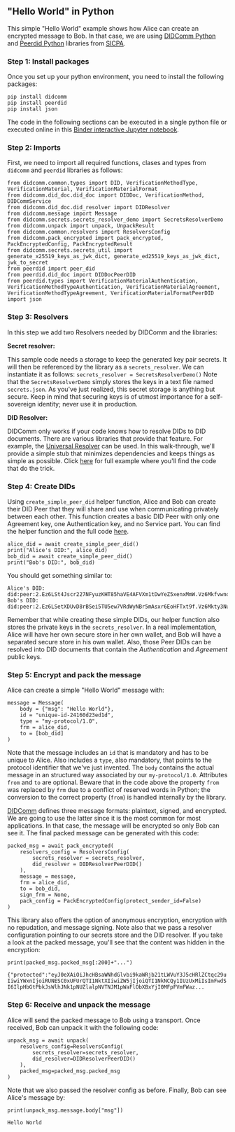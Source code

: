## "Hello World" in Python
This simple "Hello World" example shows how Alice can create an encrypted message to Bob. In that case, we are using [DIDComm Python](https://github.com/sicpa-dlab/didcomm-python) and [Peerdid Python](https://github.com/sicpa-dlab/peer-did-python) libraries from [SICPA](https://www.sicpa.com).
### Step 1: Install packages
Once you set up your python environment, you need to install the following packages:
```
pip install didcomm
pip install peerdid
pip install json
```
The code in the following sections can be executed in a single python file or executed online in this [Binder interactive Jupyter notebook](https://mybinder.org/v2/gh/rodolfomiranda/didcomm-hello-world-py/HEAD?labpath=HelloWorld.ipynb).

### Step 2: Imports
First, we need to import all required functions, clases and types from `didcomm` and `peerdid` libraries as follows:
```
from didcomm.common.types import DID, VerificationMethodType, VerificationMaterial, VerificationMaterialFormat
from didcomm.did_doc.did_doc import DIDDoc, VerificationMethod, DIDCommService
from didcomm.did_doc.did_resolver import DIDResolver
from didcomm.message import Message
from didcomm.secrets.secrets_resolver_demo import SecretsResolverDemo
from didcomm.unpack import unpack, UnpackResult
from didcomm.common.resolvers import ResolversConfig
from didcomm.pack_encrypted import pack_encrypted, PackEncryptedConfig, PackEncryptedResult
from didcomm.secrets.secrets_util import generate_x25519_keys_as_jwk_dict, generate_ed25519_keys_as_jwk_dict, jwk_to_secret
from peerdid import peer_did
from peerdid.did_doc import DIDDocPeerDID
from peerdid.types import VerificationMaterialAuthentication, VerificationMethodTypeAuthentication, VerificationMaterialAgreement, VerificationMethodTypeAgreement, VerificationMaterialFormatPeerDID
import json
```
### Step 3: Resolvers
In this step we add two Resolvers needed by DIDComm and the libraries:

**Secret resolver:**

This sample code needs a storage to keep the generated key pair secrets. It will then be referenced by the library as a `secrets_resolver`. We can instantiate it as follows:
`secrets_resolver = SecretsResolverDemo()`
Note that the `SecretsResolverDemo` simply stores the keys in a text file named `secrets.json`. As you've just realized, this secret storage is anything but secure. Keep in mind that securing keys is of utmost importance for a self-sovereign identity; never use it in production.

**DID Resolver:**

DIDComm only works if your code knows how to resolve DIDs to DID documents. There are various libraries that provide that feature. For example, the [Universal Resolver](https://github.com/decentralized-identity/universal-resolver) can be used. In this walk-through, we'll provide a simple stub that minimizes dependencies and keeps things as simple as possible. Click [here](https://mybinder.org/v2/gh/rodolfomiranda/didcomm-hello-world-py/HEAD?labpath=HelloWorld.ipynb) for full example where you'll find the code that do the trick.

### Step 4: Create DIDs
Using `create_simple_peer_did` helper function, Alice and Bob can create their DID Peer that they will share and use when communicating privately between each other. This function creates a basic DID Peer with only one Agreement key, one Authentication key, and no Service part. You can find the helper function and the full code [here](https://mybinder.org/v2/gh/rodolfomiranda/didcomm-hello-world-py/HEAD?labpath=HelloWorld.ipynb). 
```
alice_did = await create_simple_peer_did()
print("Alice's DID:", alice_did)
bob_did = await create_simple_peer_did()
print("Bob's DID:", bob_did)
```
You should get something similar to:
```
Alice's DID: did:peer:2.Ez6LSt4Jscr227NFyuzKHT85haVE4AFVXm1tDwYeZ5xenxMmW.Vz6MkfvwnoNS6Cto38MEMbqdnypVDN7gS4oAMaHFkjAUse5JE
Bob's DID: did:peer:2.Ez6LSetXDUvD8rBSei5TU5ew7VRdWyNBr5mAsxr6EoHFTxt9f.Vz6Mkty3Nu98rnrHfk1GBCurF7EFKY5Vb34FAJNJCMhwzduk3
```
Remember that while creating these simple DIDs, our helper function also stores the private keys in the `secrets_resolver`. In a real implementation, Alice will have her own secure store in her own wallet, and Bob will have a separated secure store in his own wallet.
Also, those Peer DIDs can be resolved into DID documents that contain the *Authentication* and *Agreement* public keys.

### Step 5: Encrypt and pack the message
Alice can create a simple "Hello World" message with:
```
message = Message(
    body = {"msg": "Hello World"},
    id = "unique-id-24160d23ed1d",
    type = "my-protocol/1.0",
    frm = alice_did,
    to = [bob_did]
)
```
Note that the message includes an `id` that is mandatory and has to be unique to Alice. Also includes a `type`, also mandatory, that points to the protocol identifier that we've just invented. The `body` contains the actual message in an structured way associated by our `my-protocol/1.0`. Attributes `from` and `to` are optional. Beware that in the code above the property `from` was replaced by `frm` due to a conflict of reserved words in Python; the conversion to the correct property (`from`) is handled internally by the library.

[DIDComm](https://identity.foundation/didcomm-messaging/spec/v2.0/#message-formats) defines three message formats: plaintext, signed, and encrypted. We are going to use the latter since it is the most common for most applications. In that case, the message will be encrypted so only Bob can see it.
The final packed message can be generated with this code:
```
packed_msg = await pack_encrypted(
    resolvers_config = ResolversConfig(
        secrets_resolver = secrets_resolver,
        did_resolver = DIDResolverPeerDID()
    ),
    message = message,
    frm = alice_did,
    to = bob_did,
    sign_frm = None,
    pack_config = PackEncryptedConfig(protect_sender_id=False)
)
```
This library also offers the option of anonymous encryption, encryption with no repudation, and message signing. Note also that we pass a resolver configuration pointing to our secrets store and the DID resolver.
If you take a look at the packed message, you'll see that the content was hidden in the encryption:
```
print(packed_msg.packed_msg[:200]+"...")
```
`{"protected":"eyJ0eXAiOiJhcHBsaWNhdGlvbi9kaWRjb21tLWVuY3J5cHRlZCtqc29uIiwiYWxnIjoiRUNESC0xUFUrQTI1NktXIiwiZW5jIjoiQTI1NkNCQy1IUzUxMiIsImFwdSI6IlpHbGtPbkJsWlhJNk1pNUZlalpNVTNJM1pWaFlObXBxYjI0MFpFVmFWaz...`

### Step 6: Receive and unpack the message
Alice will send the packed message to Bob using a transport. Once received, Bob can unpack it with the following code:
```
unpack_msg = await unpack(
    resolvers_config=ResolversConfig(
        secrets_resolver=secrets_resolver,
        did_resolver=DIDResolverPeerDID()
    ),
    packed_msg=packed_msg.packed_msg
)
```
Note that we also passed the resolver config as before.
Finally, Bob can see Alice's message by:
```
print(unpack_msg.message.body["msg"])
```
`Hello World`

